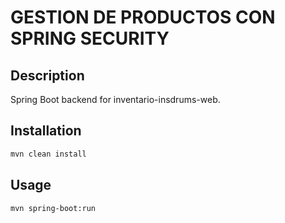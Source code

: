 # GESTION DE PRODUCTOS CON SPRING SECURITY

## Description

Spring Boot backend for inventario-insdrums-web.

## Installation

```bash
mvn clean install
```

## Usage

```bash
mvn spring-boot:run
```
